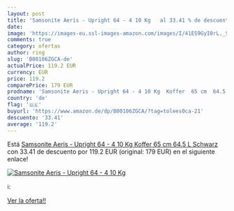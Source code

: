 ```yaml
---
layout: post
title: 'Samsonite Aeris - Upright 64 - 4 10 Kg   al 33.41 % de descuento'
date: 
image: 'https://images-eu.ssl-images-amazon.com/images/I/41ES9GyI0rL._SL200_.jpg'
comments: true
category: ofertas
author: ring
slug: 'B00106ZGCA-de'
actualPrice: 119.2 EUR
currency: EUR
price: 119.2
comparePrice: 179 EUR
prodname: 'Samsonite Aeris - Upright 64 - 4 10 Kg  Koffer  65 cm  64.5 L  Schwarz'
country: 'de'
flag: '🇩🇪'
buyurl: 'https://www.amazon.de/dp/B00106ZGCA/?tag=tolees0ca-21'
descuento: '33.41'
average: '119.2'
---
```


Está [Samsonite Aeris - Upright 64 - 4 10 Kg  Koffer  65 cm  64.5 L  Schwarz](https://www.amazon.de/dp/B00106ZGCA/?tag=tolees0ca-21) con 33.41 de descuento por 119.2 EUR (original: 179 EUR) en el siguiente enlace!

[![Samsonite Aeris - Upright 64 - 4 10 Kg  ](https://images-eu.ssl-images-amazon.com/images/I/41ES9GyI0rL._SL200_.jpg)](https://www.amazon.de/dp/B00106ZGCA/?tag=tolees0ca-21)

ℹ️:


[Ver la oferta!!](https://www.amazon.de/dp/B00106ZGCA/?tag=tolees0ca-21)
